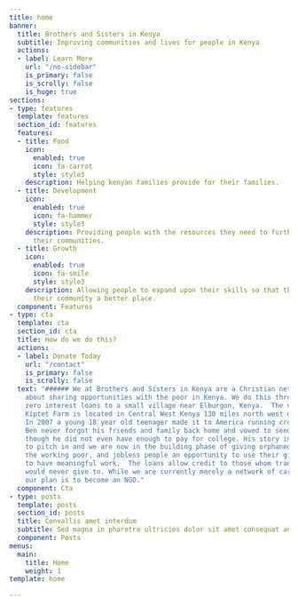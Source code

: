 ```yaml
---
title: home
banner:
  title: Brothers and Sisters in Kenya
  subtitle: Improving communities and lives for people in Kenya
  actions:
  - label: Learn More
    url: "/no-sidebar"
    is_primary: false
    is_scrolly: false
    is_huge: true
sections:
- type: features
  template: features
  section_id: features
  features:
  - title: Food
    icon:
      enabled: true
      icon: fa-carrot
      style: style3
    description: Helping kenyan families provide for their families.
  - title: Development
    icon:
      enabled: true
      icon: fa-hammer
      style: style3
    description: Providing people with the resources they need to further develop
      their communities.
  - title: Growth
    icon:
      enabled: true
      icon: fa-smile
      style: style3
    description: Allowing people to expand upon their skills so that they may make
      their community a better place.
  component: Features
- type: cta
  template: cta
  section_id: cta
  title: How do we do this?
  actions:
  - label: Donate Today
    url: "/contact"
    is_primary: false
    is_scrolly: false
  text: "###### We at Brothers and Sisters in Kenya are a Christian network passionate
    about sharing opportunities with the poor in Kenya. We do this through giving
    zero interest loans to a small village near Elburgon, Kenya.  The village called
    Kiptet Farm is located in Central West Kenya 130 miles north west of Nairobi.
    In 2007 a young 18 year old teenager made it to America running cross country.
    Ben never forgot his friends and family back home and vowed to send aid back even
    though he did not even have enough to pay for college. His story inspired others
    to pitch in and we are now in the building phase of giving orphaned teenagers,
    the working poor, and jobless people an opportunity to use their gifts and talents
    to have meaningful work.  The loans allow credit to those whom traditional banks
    would never give to. While we are currently merely a network of caring people,
    our plan is to become an NGO."
  component: Cta
- type: posts
  template: posts
  section_id: posts
  title: Convallis amet interdum
  subtitle: Sed magna in pharetra ultricies dolor sit amet consequat adipiscing lorem.
  component: Posts
menus:
  main:
    title: Home
    weight: 1
template: home

---
```


